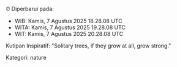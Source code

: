 ⏰ Diperbarui pada:
- WIB: Kamis, 7 Agustus 2025 18.28.08 UTC
- WITA: Kamis, 7 Agustus 2025 19.28.08 UTC
- WIT: Kamis, 7 Agustus 2025 20.28.08 UTC

Kutipan Inspiratif:
"Solitary trees, if they grow at all, grow strong."


Kategori: nature

